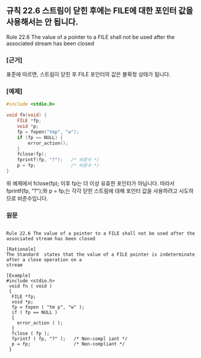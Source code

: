 ## 규칙 22.6 스트림이 닫힌 후에는 FILE에 대한 포인터 값을 사용해서는 안 됩니다.
Rule 22.6 The value of a pointer to a FILE shall not be used after the associated stream has been closed
### [근거]
표준에 따르면, 스트림이 닫힌 후 FILE 포인터의 값은 불확정 상태가 됩니다.

### [예제]
```c
#include <stdio.h>

void fn(void) {
    FILE *fp;
    void *p;
    fp = fopen("tmp", "w");
    if (fp == NULL) {
        error_action();
    }
    fclose(fp);
    fprintf(fp, "?");   /* 비준수 */
    p = fp;             /* 비준수 */
}

```
위 예제에서 fclose(fp); 이후 fp는 더 이상 유효한 포인터가 아닙니다. 따라서 fprintf(fp, "?");와 p = fp;는 각각 닫힌 스트림에 대해 포인터 값을 사용하려고 시도하므로 비준수입니다.


### 원문
```

Rule 22.6 The value of a pointer to a FILE shall not be used after the associated stream has been closed

[Rationale]
The Standard  states that the value of a FILE pointer is indeterminate after a close operation on a 
stream

[Example]
#include <stdio.h>
 void fn ( void )
 {
  FILE *fp;
  void *p;
  fp = fopen ( "tm p", "w" );
  if ( fp == NULL )
  {
    error_action ( );
  }
  fclose ( fp );
  fprintf ( fp, "?" );   /* Non-compl iant */
  p = fp;                /* Non-compliant */
 }


```

